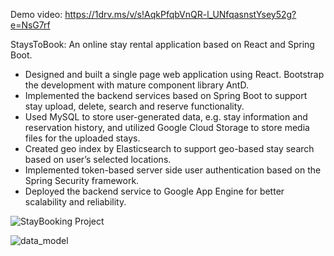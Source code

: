 Demo video: https://1drv.ms/v/s!AqkPfqbVnQR-l_UNfqasnstYsey52g?e=NsG7rf


StaysToBook: An online stay rental application based on React and Spring Boot.
 - Designed and built a single page web application using React. Bootstrap the development with mature component library AntD.
 - Implemented the backend services based on Spring Boot to support stay upload, delete, search and reserve functionality.
 - Used MySQL to store user-generated data, e.g. stay information and reservation history, and utilized Google Cloud Storage to store media files for the uploaded stays.
 - Created geo index by Elasticsearch to support geo-based stay search based on user’s selected locations.
 - Implemented token-based server side user authentication based on the Spring Security framework. 
 - Deployed the backend service to Google App Engine for better scalability and reliability.
 


![StayBooking Project](https://user-images.githubusercontent.com/107577761/184507503-1990d796-c3f2-46e5-9196-a0014dc27ad7.png)

![data_model](https://user-images.githubusercontent.com/107577761/184413621-8ff82bba-5ea8-4c9e-b049-73c27f1643a0.png)
